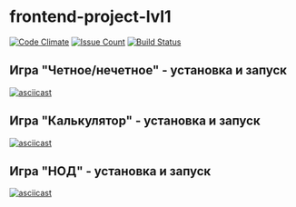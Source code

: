 # frontend-project-lvl1

[![Code Climate](https://codeclimate.com/github/popkovandrey/frontend-project-lvl1/badges/gpa.svg)](https://codeclimate.com/github/popkovandrey/frontend-project-lvl1)
[![Issue Count](https://codeclimate.com/github/popkovandrey/frontend-project-lvl1/badges/issue_count.svg)](https://codeclimate.com/github/popkovandrey/frontend-project-lvl1)
[![Build Status](https://travis-ci.org/popkovandrey/frontend-project-lvl1.svg?branch=master)](https://travis-ci.org/popkovandrey/frontend-project-lvl1)

## Игра "Четное/нечетное" - установка и запуск

[![asciicast](https://asciinema.org/a/282944.svg)](https://asciinema.org/a/282944)

## Игра "Калькулятор" - установка и запуск

[![asciicast](https://asciinema.org/a/283123.svg)](https://asciinema.org/a/283123)

## Игра "НОД" - установка и запуск

[![asciicast](https://asciinema.org/a/283130.svg)](https://asciinema.org/a/283130)